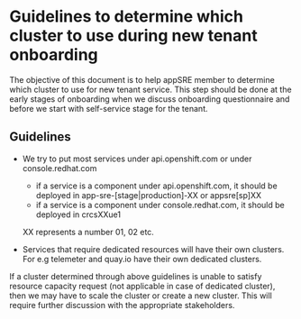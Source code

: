 # Guidelines to determine which cluster to use during new tenant onboarding

The objective of this document is to help appSRE member to determine which cluster to use for new tenant service. This step should be done at the early stages of onboarding when we discuss onboarding questionnaire and before we start with self-service stage for the tenant.


## Guidelines



- We try to put most services under api.openshift.com or under console.redhat.com
    * if a service is a component under api.openshift.com, it should be deployed in app-sre-[stage|production]-XX or appsre[sp]XX
    * if a service is a component under console.redhat.com, it should be deployed in crcsXXue1

    XX represents a number  01, 02 etc.
- Services that require dedicated resources will have their own clusters. For e.g telemeter and quay.io have their own dedicated clusters.



If a cluster determined through above guidelines is unable to satisfy resource capacity request (not applicable in case of dedicated cluster), then we may have to scale the cluster or create a new cluster. This will require further discussion with the appropriate stakeholders.
